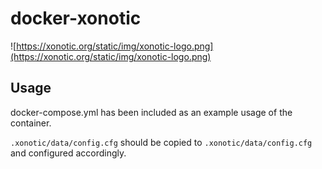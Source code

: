 # docker-xonotic

![https://xonotic.org/static/img/xonotic-logo.png](https://xonotic.org/static/img/xonotic-logo.png)

## Usage

docker-compose.yml has been included as an example usage of the container.

`.xonotic/data/config.cfg` should be copied to `.xonotic/data/config.cfg` and configured accordingly.
